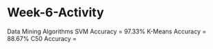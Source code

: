 # Week-6-Activity
Data Mining Algorithms
SVM Accuracy = 97.33%
K-Means Accuracy = 88.67%
C50 Accuracy = 
